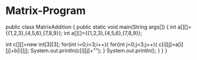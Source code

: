 # Matrix-Program
public class MatrixAddition
{
  public static void main(String args[])
  {
   int a[][]={{1,2,3},{4,5,6},{7,8,9}};
   int a[][]={{1,2,3},{4,5,6},{7,8,9}};

   int c[][]=new int[3][3];
   for(int i=0;i<3;i++){
   for(int j=0;j<3;j++){
   c[i][j]=a[i][j]+b[i][j];
   System.out.println(c[i][j]+"");
   }
  System.out.println();
  }
 }
}
   

   
